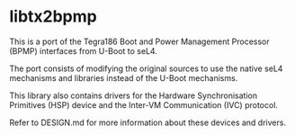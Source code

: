<!--
    Copyright 2019, Data61, CSIRO (ABN 41 687 119 230)

    SPDX-License-Identifier: CC-BY-SA-4.0
-->


libtx2bpmp
==========

This is a port of the Tegra186 Boot and Power Management Processor (BPMP)
interfaces from U-Boot to seL4.

The port consists of modifying the original sources to use the native seL4
mechanisms and libraries instead of the U-Boot mechanisms.

This library also contains drivers for the Hardware Synchronisation Primitives
(HSP) device and the Inter-VM Communication (IVC) protocol.

Refer to DESIGN.md for more information about these devices and drivers.
